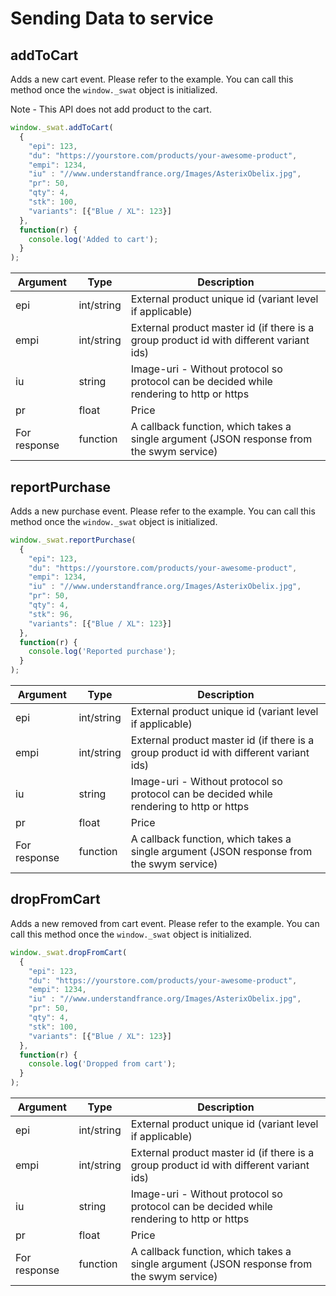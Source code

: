 # Sending Data to service

## addToCart

Adds a new cart event. Please refer to the example. You can call this method once the <code>window._swat</code> object is initialized.

<aside class="notice">Note - This API does not add product to the cart.</aside>

```javascript
window._swat.addToCart(
  {
    "epi": 123,
    "du": "https://yourstore.com/products/your-awesome-product",
    "empi": 1234,
    "iu" : "//www.understandfrance.org/Images/AsterixObelix.jpg",
    "pr": 50,
    "qty": 4,
    "stk": 100,
    "variants": [{"Blue / XL": 123}]
  },
  function(r) {
    console.log('Added to cart');
  }
);
```

Argument | Type | Description
--------- | ------- | -----------
epi | int/string | External product unique id (variant level if applicable)
empi | int/string | External product master id (if there is a group product id with different variant ids)
iu | string | Image-uri - Without protocol so protocol can be decided while rendering to http or https
pr | float | Price
For response | function | A callback function, which takes a single argument (JSON response from the swym service)

## reportPurchase

Adds a new purchase event. Please refer to the example. You can call this method once the <code>window._swat</code> object is initialized.

```javascript
window._swat.reportPurchase(
  {
    "epi": 123,
    "du": "https://yourstore.com/products/your-awesome-product",
    "empi": 1234,
    "iu" : "//www.understandfrance.org/Images/AsterixObelix.jpg",
    "pr": 50,
    "qty": 4,
    "stk": 96,
    "variants": [{"Blue / XL": 123}]
  },
  function(r) {
    console.log('Reported purchase');
  }
);
```

Argument | Type | Description
--------- | ------- | -----------
epi | int/string | External product unique id (variant level if applicable)
empi | int/string | External product master id (if there is a group product id with different variant ids)
iu | string | Image-uri - Without protocol so protocol can be decided while rendering to http or https
pr | float | Price
For response | function | A callback function, which takes a single argument (JSON response from the swym service)

## dropFromCart

Adds a new removed from cart event. Please refer to the example. You can call this method once the <code>window._swat</code> object is initialized.

```javascript
window._swat.dropFromCart(
  {
    "epi": 123,
    "du": "https://yourstore.com/products/your-awesome-product",
    "empi": 1234,
    "iu" : "//www.understandfrance.org/Images/AsterixObelix.jpg",
    "pr": 50,
    "qty": 4,
    "stk": 100,
    "variants": [{"Blue / XL": 123}]
  },
  function(r) {
    console.log('Dropped from cart');
  }
);
```

Argument | Type | Description
--------- | ------- | -----------
epi | int/string | External product unique id (variant level if applicable)
empi | int/string | External product master id (if there is a group product id with different variant ids)
iu | string | Image-uri - Without protocol so protocol can be decided while rendering to http or https
pr | float | Price
For response | function | A callback function, which takes a single argument (JSON response from the swym service)
